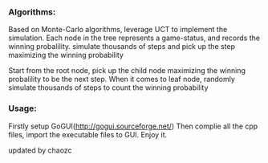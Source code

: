 ### Algorithms:

Based on Monte-Carlo algorithms, leverage UCT to implement the simulation. Each node in the tree represents a game-status, and records the winning probalility. simulate thousands of steps and pick up the step maximizing the winning probability

Start from the root node, pick up the child node maximizing the winning probalility to be the next step. When it comes to leaf node, randomly simulate thousands of steps to count the winning probability

### Usage:

Firstly setup GoGUI(http://gogui.sourceforge.net/) Then complie all the cpp files, import the executable files to GUI. Enjoy it.

updated by chaozc
